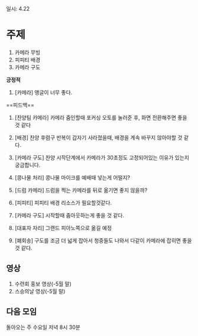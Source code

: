일시: 4.22

 # 주제
 1. 카메라 무빙
 2. 피피티 배경
 3. 카메라 구도

**긍정적**
1. [카메라] 앵글이 너무 좋다.

==피드백==
1. [찬양팀 카메라] 카메라 줌인할때 포커싱 오토를 눌러준 후, 화면 전환해주면 좋을 것 같다

2. [배경] 찬양 후렴구 반복이 갑자기 사라졌을때, 배경을 계속 바꾸지 않아야할 것 같다. 

3. [카메라 구도] 찬양 시작단계에서 카메라가 30초정도 고정되어있는 이유가 있는지 궁금합니다.
5. [콩나물 처리] 콩나물 마이크를 예배때 넣는게 어떨지? 
6. [드럼 카메라] 드럼을 찍는 카메라를 뒤로 옮기면 좋지 않을까?
7. [피피티] 피피티 배경 리소스가 필요할것같다. 
8. [카메라 구도] 시작할때 줌아웃하는게 좋을 것 같다.
9. [대표자 자리] 그랜드 피아노쪽으로 옮길 예정
10. [폐회송] 구도를 조금 더 넓게 잡아서 청중들도 나와서 다같이 카메라에 잡히면 좋을 것 같다.

## 영상
1. 수련회 홍보 영상(-5월 말)
2. 스승의날 영상(-5월 말)

## 다음 모임
돌아오는 주 수요일 저녁 8시 30분 






